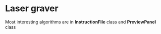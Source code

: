 # Laser graver

Most interesting algorithms are in **InstructionFile** class and **PreviewPanel** class